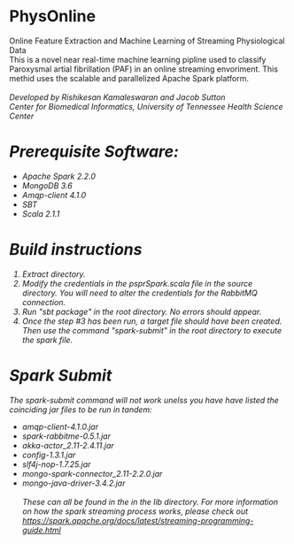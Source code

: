 # PhysOnline
Online Feature Extraction and Machine Learning of Streaming Physiological Data
<br> This is a novel near real-time machine learning pipline used to classify Paroxysmal artial fibrillation (PAF) in an online streaming envoriment. This methid uses the scalable and parallelized Apache Spark platform.
<br> 
<br> <i>Developed by Rishikesan Kamaleswaran and Jacob Sutton
<br> <i>Center for Biomedical Informatics, University of Tennessee Health Science Center

# Prerequisite Software:
  - Apache Spark 2.2.0
  - MongoDB 3.6
  - Amqp-client 4.1.0
  - SBT
  - Scala 2.1.1
  
# Build instructions
  1) Extract directory.
  2) Modify the credentials in the psprSpark.scala file in the source directory. You will need to alter the credentials for the RabbitMQ connection.
  3) Run "sbt package" in the root directory. No errors should appear.
  4) Once the step #3 has been run, a target file should have been created. Then use the command "spark-submit" in the root directory to execute the spark file.

# Spark Submit
The spark-submit command will not work unelss you have have listed the coinciding jar files to be run in tandem:
   - amqp-client-4.1.0.jar
   - spark-rabbitme-0.5.1.jar
   - akka-actor_2.11-2.4.11.jar
   - config-1.3.1.jar
   - slf4j-nop-1.7.25.jar
   - mongo-spark-connector_2.11-2.2.0.jar
   - mongo-java-driver-3.4.2.jar  
<br>These can all be found in the in the lib directory.
For more information on how the spark streaming process works, please check out https://spark.apache.org/docs/latest/streaming-programming-guide.html
